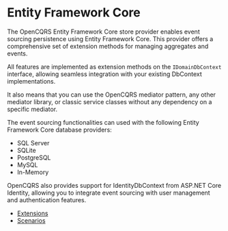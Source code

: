 # Entity Framework Core

The OpenCQRS Entity Framework Core store provider enables event sourcing persistence using Entity Framework Core. This provider offers a comprehensive set of extension methods for managing aggregates and events.

All features are implemented as extension methods on the `IDomainDbContext` interface, allowing seamless integration with your existing DbContext implementations.

It also means that you can use the OpenCQRS mediator pattern, any other mediator library, or classic service classes without any dependency on a specific mediator.

The event sourcing functionalities can used with the following Entity Framework Core database providers:
- SQL Server
- SQLite
- PostgreSQL
- MySQL
- In-Memory

OpenCQRS also provides support for IdentityDbContext from ASP.NET Core Identity, allowing you to integrate event sourcing with user management and authentication features.

- [Extensions](Entity-Framework-Core-Extensions)
- [Scenarios](Entity-Framework-Core-Scenarios)
